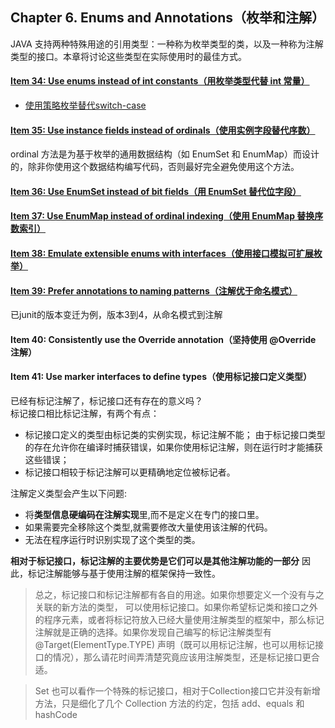 ## Chapter 6. Enums and Annotations（枚举和注解）    

JAVA 支持两种特殊用途的引用类型：一种称为枚举类型的类，以及一种称为注解类型的接口。本章将讨论这些类型在实际使用时的最佳方式。  

#### [Item 34: Use enums instead of int constants（用枚举类型代替 int 常量）](strategy)   

- [使用策略枚举替代switch-case ](strategy/PayrollDayStrategy.java) 

#### [Item 35: Use instance fields instead of ordinals（使用实例字段替代序数）](ordinal)

ordinal 方法是为基于枚举的通用数据结构（如 EnumSet 和 EnumMap）而设计的，除非你使用这个数据结构编写代码，否则最好完全避免使用这个方法。  

#### [Item 36: Use EnumSet instead of bit fields（用 EnumSet 替代位字段）](collection)   


#### [Item 37: Use EnumMap instead of ordinal indexing（使用 EnumMap 替换序数索引）](collection)   


#### [Item 38: Emulate extensible enums with interfaces（使用接口模拟可扩展枚举）](interfaces)   


#### [Item 39: Prefer annotations to naming patterns（注解优于命名模式）](annotations)   

已junit的版本变迁为例，版本3到4，从命名模式到注解   

#### Item 40: Consistently use the Override annotation（坚持使用 @Override 注解）   


#### Item 41: Use marker interfaces to define types（使用标记接口定义类型）  

已经有标记注解了，标记接口还有存在的意义吗？   
标记接口相比标记注解，有两个有点：  
- 标记接口定义的类型由标记类的实例实现，标记注解不能； 由于标记接口类型的存在允许你在编译时捕获错误，如果你使用标记注解，则在运行时才能捕获这些错误；
- 标记接口相较于标记注解可以更精确地定位被标记者。  

注解定义类型会产生以下问题:

- 将**类型信息硬编码在注解实现**里,而不是定义在专门的接口里。  
- 如果需要完全移除这个类型,就需要修改大量使用该注解的代码。  
- 无法在程序运行时识别实现了这个类型的类。

**相对于标记接口，标记注解的主要优势是它们可以是其他注解功能的一部分** 因此，标记注解能够与基于使用注解的框架保持一致性。


>总之，标记接口和标记注解都有各自的用途。如果你想要定义一个没有与之关联的新方法的类型，
> 可以使用标记接口。如果你希望标记类和接口之外的程序元素，或者将标记符放入已经大量使用注解类型的框架中，那么标记注解就是正确的选择。如果你发现自己编写的标记注解类型有 @Target(ElementType.TYPE) 声明（既可以用标记注解，也可以用标记接口的情况），那么请花时间弄清楚究竟应该用注解类型，还是标记接口更合适。


> Set 也可以看作一个特殊的标记接口，相对于Collection接口它并没有新增方法，只是细化了几个 Collection 方法的约定，包括 add、equals 和 hashCode